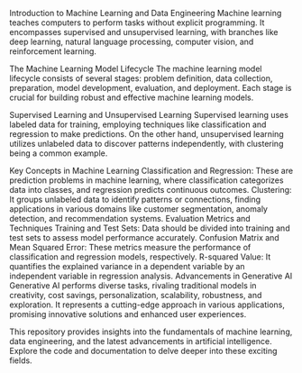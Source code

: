 
Introduction to Machine Learning and Data Engineering
Machine learning teaches computers to perform tasks without explicit programming. It encompasses supervised and unsupervised learning, with branches like deep learning, natural language processing, computer vision, and reinforcement learning.

The Machine Learning Model Lifecycle
The machine learning model lifecycle consists of several stages: problem definition, data collection, preparation, model development, evaluation, and deployment. Each stage is crucial for building robust and effective machine learning models.

Supervised Learning and Unsupervised Learning
Supervised learning uses labeled data for training, employing techniques like classification and regression to make predictions. On the other hand, unsupervised learning utilizes unlabeled data to discover patterns independently, with clustering being a common example.

Key Concepts in Machine Learning
Classification and Regression: These are prediction problems in machine learning, where classification categorizes data into classes, and regression predicts continuous outcomes.
Clustering: It groups unlabeled data to identify patterns or connections, finding applications in various domains like customer segmentation, anomaly detection, and recommendation systems.
Evaluation Metrics and Techniques
Training and Test Sets: Data should be divided into training and test sets to assess model performance accurately.
Confusion Matrix and Mean Squared Error: These metrics measure the performance of classification and regression models, respectively.
R-squared Value: It quantifies the explained variance in a dependent variable by an independent variable in regression analysis.
Advancements in Generative AI
Generative AI performs diverse tasks, rivaling traditional models in creativity, cost savings, personalization, scalability, robustness, and exploration. It represents a cutting-edge approach in various applications, promising innovative solutions and enhanced user experiences.

This repository provides insights into the fundamentals of machine learning, data engineering, and the latest advancements in artificial intelligence. Explore the code and documentation to delve deeper into these exciting fields.








